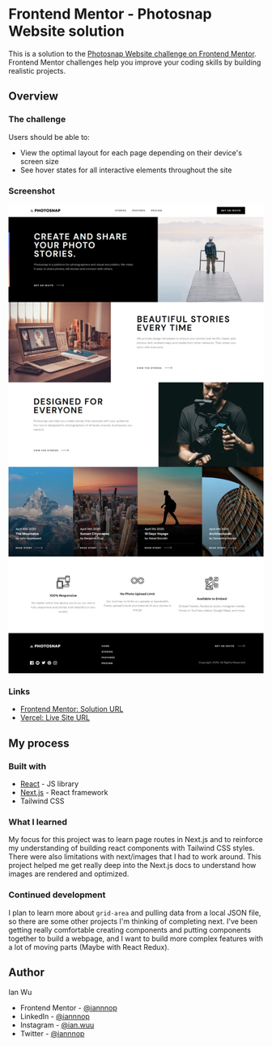 # Frontend Mentor - Photosnap Website solution

This is a solution to the [Photosnap Website challenge on Frontend Mentor](https://www.frontendmentor.io/challenges/photosnap-multipage-website-nMDSrNmNW). Frontend Mentor challenges help you improve your coding skills by building realistic projects. 

## Overview

### The challenge

Users should be able to:

- View the optimal layout for each page depending on their device's screen size
- See hover states for all interactive elements throughout the site

### Screenshot

![](./desktop.png)

### Links

- [Frontend Mentor: Solution URL](https://www.frontendmentor.io/solutions/photosnap-website-with-nextjs-and-tailwind-SKccHT_g2)
- [Vercel: Live Site URL](https://photosnap-psi.vercel.app/)

## My process

### Built with

- [React](https://reactjs.org/) - JS library
- [Next.js](https://nextjs.org/) - React framework
- Tailwind CSS

### What I learned

My focus for this project was to learn page routes in Next.js and to reinforce my understanding of building react components with Tailwind CSS styles. There were also limitations with next/images that I had to work around. This project helped me get really deep into the Next.js docs to understand how images are rendered and optimized.

### Continued development

I plan to learn more about `grid-area` and pulling data from a local JSON file, so there are some other projects I'm thinking of completing next. I've been getting really comfortable creating components and putting components together to build a webpage, and I want to build more complex features with a lot of moving parts (Maybe with React Redux).

## Author

Ian Wu

- Frontend Mentor - [@iannnop](https://www.frontendmentor.io/profile/iannnop)
- LinkedIn - [@iannnop](https://www.linkedin.com/in/iannnop/)
- Instagram - [@ian.wuu](https://www.instagram.com/ian.wuu/)
- Twitter - [@iannnop](https://www.twitter.com/iannnop)
